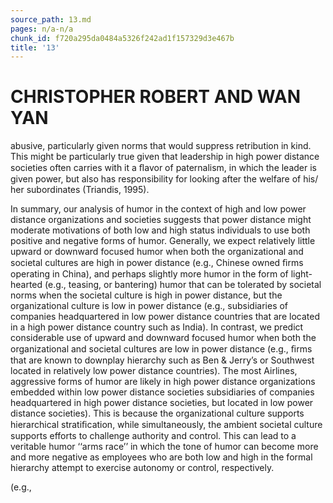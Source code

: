 ```yaml
---
source_path: 13.md
pages: n/a-n/a
chunk_id: f720a295da0484a5326f242ad1f157329d3e467b
title: '13'
---
```

# CHRISTOPHER ROBERT AND WAN YAN

abusive, particularly given norms that would suppress retribution in kind. This might be particularly true given that leadership in high power distance societies often carries with it a ﬂavor of paternalism, in which the leader is given power, but also has responsibility for looking after the welfare of his/ her subordinates (Triandis, 1995).

In summary, our analysis of humor in the context of high and low power distance organizations and societies suggests that power distance might moderate motivations of both low and high status individuals to use both positive and negative forms of humor. Generally, we expect relatively little upward or downward focused humor when both the organizational and societal cultures are high in power distance (e.g., Chinese owned ﬁrms operating in China), and perhaps slightly more humor in the form of light- hearted (e.g., teasing, or bantering) humor that can be tolerated by societal norms when the societal culture is high in power distance, but the organizational culture is low in power distance (e.g., subsidiaries of companies headquartered in low power distance countries that are located in a high power distance country such as India). In contrast, we predict considerable use of upward and downward focused humor when both the organizational and societal cultures are low in power distance (e.g., ﬁrms that are known to downplay hierarchy such as Ben & Jerry’s or Southwest located in relatively low power distance countries). The most Airlines, aggressive forms of humor are likely in high power distance organizations embedded within low power distance societies subsidiaries of companies headquartered in high power distance societies, but located in low power distance societies). This is because the organizational culture supports hierarchical stratiﬁcation, while simultaneously, the ambient societal culture supports efforts to challenge authority and control. This can lead to a veritable humor ‘‘arms race’’ in which the tone of humor can become more and more negative as employees who are both low and high in the formal hierarchy attempt to exercise autonomy or control, respectively.

(e.g.,
